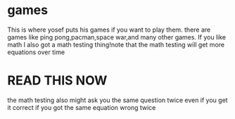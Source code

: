 # games
This is where yosef puts his games if you want to play them. there are games like ping pong,pacman,space war,and many other games.
If you like math I also got a math testing thing!note that the math testing will get more equations over time
# READ THIS NOW
the math testing also might ask you the same question twice even if you get it correct if you got the same equation wrong twice

